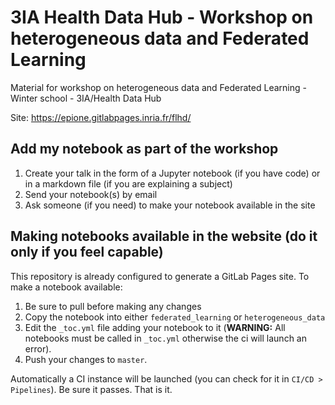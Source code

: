 # 3IA Health Data Hub - Workshop on heterogeneous data and Federated Learning


Material for workshop on heterogeneous data and Federated Learning - Winter school - 3IA/Health Data Hub

Site: https://epione.gitlabpages.inria.fr/flhd/

## Add my notebook as part of the workshop

1. Create your talk in the form of a Jupyter notebook (if you have code) or in a markdown file (if you are explaining a subject)
2. Send your notebook(s) by email
3. Ask someone (if you need) to make your notebook available in the site

## Making notebooks available in the website (do it only if you feel capable)
This repository is already configured to generate a GitLab Pages site. To make a notebook available:

1. Be sure to pull before making any changes
2. Copy the notebook into either `federated_learning` or `heterogeneous_data`
3. Edit the `_toc.yml` file adding your notebook to it (**WARNING:** All notebooks must be called in `_toc.yml` otherwise the ci will launch an error).
4. Push your changes to `master`.

Automatically a CI instance will be launched (you can check for it in `CI/CD > Pipelines`). Be sure it passes.
That is it.
